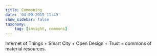 ```yaml
---
title: Commoning
date: '04-09-2019 11:49'
show_sidebar: false
taxonomy:
    tag: [insight, commons]
---
```


Internet of Things + Smart City + Open Design + Trust = commons of material resources.